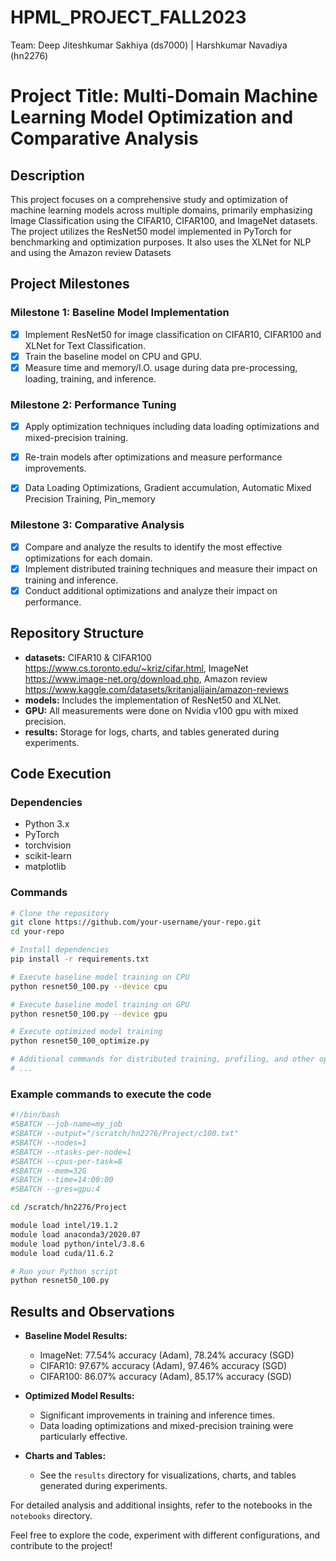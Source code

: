 # HPML_PROJECT_FALL2023
Team: Deep Jiteshkumar Sakhiya (ds7000) | Harshkumar Navadiya (hn2276)

# Project Title: Multi-Domain Machine Learning Model Optimization and Comparative Analysis

## Description
This project focuses on a comprehensive study and optimization of machine learning models across multiple domains, primarily emphasizing Image Classification using the CIFAR10, CIFAR100, and ImageNet datasets. The project utilizes the ResNet50 model implemented in PyTorch for benchmarking and optimization purposes. It also uses the XLNet for NLP and using the Amazon review Datasets

## Project Milestones

### Milestone 1: Baseline Model Implementation
- [x] Implement ResNet50 for image classification on CIFAR10, CIFAR100 and XLNet for Text Classification.
- [x] Train the baseline model on CPU and GPU.
- [x] Measure time and memory/I.O. usage during data pre-processing, loading, training, and inference.

### Milestone 2: Performance Tuning
- [x] Apply optimization techniques including data loading optimizations and mixed-precision training.
- [x] Re-train models after optimizations and measure performance improvements.
- [x] Data Loading Optimizations, Gradient accumulation, Automatic Mixed Precision Training, Pin_memory


### Milestone 3: Comparative Analysis
- [x] Compare and analyze the results to identify the most effective optimizations for each domain.
- [x] Implement distributed training techniques and measure their impact on training and inference.
- [x] Conduct additional optimizations and analyze their impact on performance.

## Repository Structure

- **datasets:** CIFAR10 & CIFAR100 https://www.cs.toronto.edu/~kriz/cifar.html, ImageNet https://www.image-net.org/download.php, Amazon review https://www.kaggle.com/datasets/kritanjalijain/amazon-reviews 
- **models:** Includes the implementation of ResNet50 and XLNet.
- **GPU:** All measurements were done on Nvidia v100 gpu with mixed precision.
- **results:** Storage for logs, charts, and tables generated during experiments.

## Code Execution

### Dependencies
- Python 3.x
- PyTorch
- torchvision
- scikit-learn
- matplotlib

### Commands
```bash
# Clone the repository
git clone https://github.com/your-username/your-repo.git
cd your-repo

# Install dependencies
pip install -r requirements.txt

# Execute baseline model training on CPU
python resnet50_100.py --device cpu

# Execute baseline model training on GPU
python resnet50_100.py --device gpu

# Execute optimized model training
python resnet50_100_optimize.py

# Additional commands for distributed training, profiling, and other optimizations
# ...

```
### Example commands to execute the code

```bash
#!/bin/bash
#SBATCH --job-name=my_job
#SBATCH --output="/scratch/hn2276/Project/c100.txt"
#SBATCH --nodes=1
#SBATCH --ntasks-per-node=1
#SBATCH --cpus-per-task=8
#SBATCH --mem=32G
#SBATCH --time=14:00:00
#SBATCH --gres=gpu:4

cd /scratch/hn2276/Project

module load intel/19.1.2
module load anaconda3/2020.07
module load python/intel/3.8.6
module load cuda/11.6.2

# Run your Python script
python resnet50_100.py

```
## Results and Observations

- **Baseline Model Results:**
  - ImageNet: 77.54% accuracy (Adam), 78.24% accuracy (SGD)
  - CIFAR10: 97.67% accuracy (Adam), 97.46% accuracy (SGD)
  - CIFAR100: 86.07% accuracy (Adam), 85.17% accuracy (SGD)

- **Optimized Model Results:**
  - Significant improvements in training and inference times.
  - Data loading optimizations and mixed-precision training were particularly effective.

- **Charts and Tables:**
  - See the `results` directory for visualizations, charts, and tables generated during experiments.

For detailed analysis and additional insights, refer to the notebooks in the `notebooks` directory.

Feel free to explore the code, experiment with different configurations, and contribute to the project!
